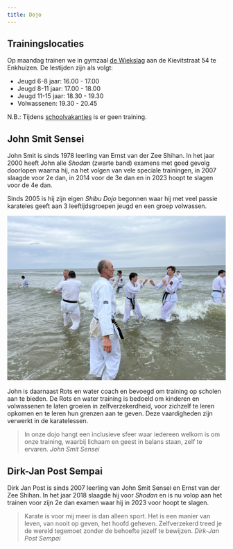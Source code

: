 ```yaml
---
title: Dojo
---
```


## Trainingslocaties

Op maandag trainen we in gymzaal [de Wiekslag](https://goo.gl/maps/PvfAakHLZLiTecWdA) aan de Kievitstraat 54 te Enkhuizen. De lestijden zijn als volgt:

- Jeugd 6-8 jaar: 16.00 - 17.00
- Jeugd 8-11 jaar: 17.00 - 18.00
- Jeugd 11-15 jaar: 18.30 - 19.30
- Volwassenen: 19.30 - 20.45

N.B.: Tijdens [schoolvakanties](https://www.rijksoverheid.nl/onderwerpen/schoolvakanties/overzicht-schoolvakanties-per-schooljaar/overzicht-schoolvakanties-2023-2024) is er geen training.

## John Smit Sensei

John Smit is sinds 1978 leerling van Ernst van der Zee Shihan. In het jaar 2000 heeft John alle _Shodan_ (zwarte band) examens met goed gevolg doorlopen waarna hij, na het volgen van vele speciale trainingen, in 2007 slaagde voor 2e dan, in 2014 voor de 3e dan en in 2023 hoopt te slagen voor de 4e dan.

Sinds 2005 is hij zijn eigen _Shibu Dojo_ begonnen waar hij met veel passie karateles geeft aan 3 leeftijdsgroepen jeugd en een groep volwassen.

![John Smit Sensei](../img/johnsmithsensei.jpeg)

John is daarnaast Rots en water coach en bevoegd om training op scholen aan te bieden. De Rots en water training is bedoeld om kinderen en volwassenen te laten groeien in zelfverzekerdheid, voor zichzelf te leren opkomen en te leren hun grenzen aan te geven. Deze vaardigheden zijn verwerkt in de karatelessen.

> In onze dojo hangt een inclusieve sfeer waar iedereen welkom is om onze training, waarbij lichaam en geest in balans staan, zelf te ervaren. <cite>John Smit Sensei</cite>

## Dirk-Jan Post Sempai

Dirk Jan Post is sinds 2007 leerling van John Smit Sensei en Ernst van der Zee Shihan. In het jaar 2018 slaagde hij voor _Shodan_ en is nu volop aan het trainen voor zijn 2e dan examen waar hij in 2023 voor hoopt te slagen.

> Karate is voor mij meer is dan alleen sport. Het is een manier van leven, van nooit op geven, het hoofd geheven. Zelfverzekerd treed je de wereld tegemoet zonder de behoefte jezelf te bewijzen. <cite>Dirk-Jan Post Sempai</cite>
